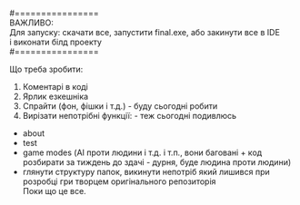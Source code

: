 #================  
ВАЖЛИВО:  
Для запуску: скачати все, запустити final.exe, або закинути все в IDE  
і виконати білд проекту  
#================

Що треба зробити:  
1. Коментарі в коді
2. Ярлик езкешніка  
3. Спрайти (фон, фішки і т.д.)  - буду сьогодні робити
4. Вирізати непотрібні функції:  - теж сьогодні подивлюсь  
- about  
- test
- game modes (АІ проти людини і т.д. і т.п., вони баговані + код розбирати за тиждень до здачі - дурня, буде людина проти людини)  
- глянути структуру папок, викинути непотріб який лишився при розробці гри творцем оригінального репозиторія  
Поки що це все.


